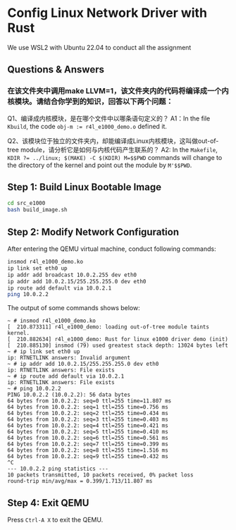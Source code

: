 # Config Linux Network Driver with Rust
We use WSL2 with Ubuntu 22.04 to conduct all the assignment

## Questions & Answers

###  在该文件夹中调用make LLVM=1，该文件夹内的代码将编译成一个内核模块。请结合你学到的知识，回答以下两个问题：

Q1、编译成内核模块，是在哪个文件中以哪条语句定义的？
A1：In the file `Kbuild`, the code `obj-m := r4l_e1000_demo.o` defined it.

Q2、该模块位于独立的文件夹内，却能编译成Linux内核模块，这叫做out-of-tree module，请分析它是如何与内核代码产生联系的？
A2: In the `Makefile`, `KDIR ?= ../linux; $(MAKE) -C $(KDIR) M=$$PWD` commands will change to the directory of the kernel and point out the module by `M'$$PWD`.

## Step 1: Build Linux Bootable Image

```bash
cd src_e1000
bash build_image.sh
```

## Step 2: Modify Network Configuration

After entering the QEMU virtual machine, conduct following commands:

```bash
insmod r4l_e1000_demo.ko
ip link set eth0 up
ip addr add broadcast 10.0.2.255 dev eth0
ip addr add 10.0.2.15/255.255.255.0 dev eth0 
ip route add default via 10.0.2.1
ping 10.0.2.2
```

The output of some commands shows below:
```
~ # insmod r4l_e1000_demo.ko
[  210.873311] r4l_e1000_demo: loading out-of-tree module taints kernel.
[  210.882634] r4l_e1000_demo: Rust for linux e1000 driver demo (init)
[  210.885130] insmod (79) used greatest stack depth: 13024 bytes left
~ # ip link set eth0 up
ip: RTNETLINK answers: Invalid argument
~ # ip addr add 10.0.2.15/255.255.255.0 dev eth0
ip: RTNETLINK answers: File exists
~ # ip route add default via 10.0.2.1
ip: RTNETLINK answers: File exists
~ # ping 10.0.2.2
PING 10.0.2.2 (10.0.2.2): 56 data bytes
64 bytes from 10.0.2.2: seq=0 ttl=255 time=11.807 ms
64 bytes from 10.0.2.2: seq=1 ttl=255 time=0.756 ms
64 bytes from 10.0.2.2: seq=2 ttl=255 time=0.434 ms
64 bytes from 10.0.2.2: seq=3 ttl=255 time=0.403 ms
64 bytes from 10.0.2.2: seq=4 ttl=255 time=0.421 ms
64 bytes from 10.0.2.2: seq=5 ttl=255 time=0.410 ms
64 bytes from 10.0.2.2: seq=6 ttl=255 time=0.561 ms
64 bytes from 10.0.2.2: seq=7 ttl=255 time=0.399 ms
64 bytes from 10.0.2.2: seq=8 ttl=255 time=1.516 ms
64 bytes from 10.0.2.2: seq=9 ttl=255 time=0.432 ms
^C
--- 10.0.2.2 ping statistics ---
10 packets transmitted, 10 packets received, 0% packet loss
round-trip min/avg/max = 0.399/1.713/11.807 ms
```

## Step 4: Exit QEMU

Press `Ctrl-A X` to exit the QEMU.